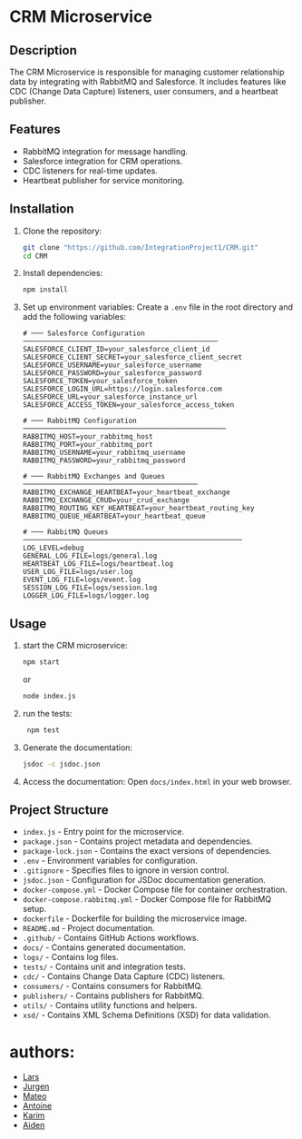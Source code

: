 # CRM Microservice

## Description
The CRM Microservice is responsible for managing customer relationship data by integrating with RabbitMQ and Salesforce. It includes features like CDC (Change Data Capture) listeners, user consumers, and a heartbeat publisher.

## Features
- RabbitMQ integration for message handling.
- Salesforce integration for CRM operations.
- CDC listeners for real-time updates.
- Heartbeat publisher for service monitoring.

## Installation

1. Clone the repository:
   ```bash
   git clone "https://github.com/IntegrationProject1/CRM.git"
   cd CRM
    ```
2. Install dependencies:
   ```bash
   npm install
   ```
3. Set up environment variables:
    Create a `.env` file in the root directory and add the following variables:
    ```env
   # ─── Salesforce Configuration ────────────────────────────────────────────────
    SALESFORCE_CLIENT_ID=your_salesforce_client_id
    SALESFORCE_CLIENT_SECRET=your_salesforce_client_secret
    SALESFORCE_USERNAME=your_salesforce_username
    SALESFORCE_PASSWORD=your_salesforce_password
    SALESFORCE_TOKEN=your_salesforce_token
    SALESFORCE_LOGIN_URL=https://login.salesforce.com
    SALESFORCE_URL=your_salesforce_instance_url
    SALESFORCE_ACCESS_TOKEN=your_salesforce_access_token
    
    # ─── RabbitMQ Configuration ──────────────────────────────────────────────────
    RABBITMQ_HOST=your_rabbitmq_host
    RABBITMQ_PORT=your_rabbitmq_port
    RABBITMQ_USERNAME=your_rabbitmq_username
    RABBITMQ_PASSWORD=your_rabbitmq_password
    
    # ─── RabbitMQ Exchanges and Queues ───────────────────────────────────────────
    RABBITMQ_EXCHANGE_HEARTBEAT=your_heartbeat_exchange
    RABBITMQ_EXCHANGE_CRUD=your_crud_exchange
    RABBITMQ_ROUTING_KEY_HEARTBEAT=your_heartbeat_routing_key
    RABBITMQ_QUEUE_HEARTBEAT=your_heartbeat_queue
    
    # ─── RabbitMQ Queues ──────────────────────────────────────────────────────
    LOG_LEVEL=debug
    GENERAL_LOG_FILE=logs/general.log
    HEARTBEAT_LOG_FILE=logs/heartbeat.log
    USER_LOG_FILE=logs/user.log
    EVENT_LOG_FILE=logs/event.log
    SESSION_LOG_FILE=logs/session.log
    LOGGER_LOG_FILE=logs/logger.log
    ```
## Usage
1. start the CRM microservice:
   ```bash
   npm start
   ```
   or
    ```bash
    node index.js
    ```
2. run the tests:
   ```bash
    npm test
    ```
3. Generate the documentation:
   ```bash
   jsdoc -c jsdoc.json
   ```
4. Access the documentation:
   Open `docs/index.html` in your web browser.

## Project Structure
- `index.js` - Entry point for the microservice.
- `package.json` - Contains project metadata and dependencies.
- `package-lock.json` - Contains the exact versions of dependencies.
- `.env` - Environment variables for configuration.
- `.gitignore` - Specifies files to ignore in version control.
- `jsdoc.json` - Configuration for JSDoc documentation generation.
- `docker-compose.yml` - Docker Compose file for container orchestration.
- `docker-compose.rabbitmq.yml` - Docker Compose file for RabbitMQ setup.
- `dockerfile` - Dockerfile for building the microservice image.
- `README.md` - Project documentation.
- `.github/` - Contains GitHub Actions workflows.
- `docs/` - Contains generated documentation.
- `logs/` - Contains log files.
- `tests/` - Contains unit and integration tests.
- `cdc/` - Contains Change Data Capture (CDC) listeners.
- `consumers/` - Contains consumers for RabbitMQ.
- `publishers/` - Contains publishers for RabbitMQ.
- `utils/` - Contains utility functions and helpers.
- `xsd/` - Contains XML Schema Definitions (XSD) for data validation.

# authors:
- [Lars]()
- [Jurgen]()
- [Mateo]()
- [Antoine]()
- [Karim]()
- [Aiden]()